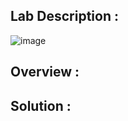 ## Lab Description :

![image](https://github.com/sh3bu/Portswigger_labs/assets/67383098/d65cd1cd-7ed3-4cc3-b632-9aeb22fada48)

## Overview :

## Solution :

